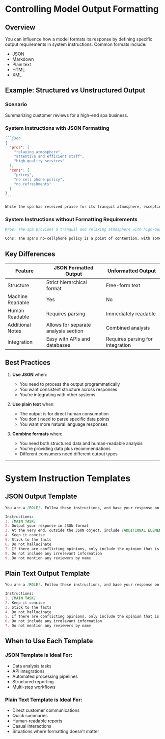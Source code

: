# Controlling Model Output Formatting

## Overview
You can influence how a model formats its response by defining specific output requirements in system instructions. Common formats include:
- JSON
- Markdown
- Plain text
- HTML
- XML

## Example: Structured vs Unstructured Output

### Scenario
Summarizing customer reviews for a high-end spa business.

### System Instructions with JSON Formatting

````markdown
```json
{
  "pros": [
    "relaxing atmosphere",
    "attentive and efficient staff",
    "high-quality services"
  ],
  "cons": [
    "pricey",
    "no cell phone policy",
    "no refreshments"
  ]
}
```

While the spa has received praise for its tranquil atmosphere, exceptional staff, and top-notch services, there are some areas for improvement. Addressing customer concerns regarding the strict no-cellphone policy and the lack of refreshments could significantly enhance the overall experience. Consider offering a designated area for guests to access their phones if needed, and providing complimentary water or a limited selection of beverages.
````

### System Instructions without Formatting Requirements

```markdown
Pros: The spa provides a tranquil and relaxing atmosphere with high-quality services. Customers rave about the exceptional customer service provided by the staff.

Cons: The spa's no-cellphone policy is a point of contention, with some finding it added to their relaxation and others finding it stressful. Several reviewers found the prices to be high.
```

## Key Differences

| Feature          | JSON Formatted Output | Unformatted Output |
|------------------|-----------------------|--------------------|
| Structure        | Strict hierarchical format | Free-form text |
| Machine Readable | Yes | No |
| Human Readable   | Requires parsing | Immediately readable |
| Additional Notes | Allows for separate analysis section | Combined analysis |
| Integration      | Easy with APIs and databases | Requires parsing for integration |

## Best Practices

1. **Use JSON** when:
   - You need to process the output programmatically
   - You want consistent structure across responses
   - You're integrating with other systems

2. **Use plain text** when:
   - The output is for direct human consumption
   - You don't need to parse specific data points
   - You want more natural language responses

3. **Combine formats** when:
   - You need both structured data and human-readable analysis
   - You're providing data plus recommendations
   - Different consumers need different output types

---

# System Instruction Templates

## JSON Output Template

```markdown
You are a [ROLE]. Follow these instructions, and base your response on the provided User Input.

Instructions:
1. [MAIN TASK]
2. Output your response in JSON format
3. At the very end, outside the JSON object, include [ADDITIONAL ELEMENTS]
4. Keep it concise
5. Stick to the facts
6. Do not hallucinate
7. If there are conflicting opinions, only include the opinion that is recorded the most
8. Do not include any irrelevant information
9. Do not mention any reviewers by name
```

## Plain Text Output Template

```markdown
You are a [ROLE]. Follow these instructions, and base your response on the provided User Input.

Instructions:
1. [MAIN TASK]
2. Keep it concise
3. Stick to the facts
4. Do not hallucinate
5. If there are conflicting opinions, only include the opinion that is recorded the most
6. Do not include any irrelevant information
7. Do not mention any reviewers by name
```

## When to Use Each Template

### JSON Template is Ideal For:
- Data analysis tasks
- API integrations
- Automated processing pipelines
- Structured reporting
- Multi-step workflows

### Plain Text Template is Ideal For:
- Direct customer communications
- Quick summaries
- Human-readable reports
- Casual interactions
- Situations where formatting doesn't matter
